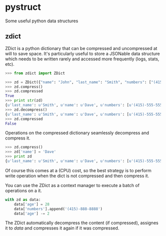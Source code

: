 # pystruct
Some useful python data structures

## zdict
ZDict is a python dictionary that can be compressed and uncompressed at will to save space.
It's particularly useful to store a JSONable data structure which needs to be
written rarely and accessed more frequently (logs, stats, etc).

```python
>>> from zdict import ZDict

>>> zd = ZDict({"name": "John", "last_name": "Smith", "numbers": ["(415)-555-5555", "(415)-777-7777"]})
>>> zd.compress()
>>> zd.compressed
True
>>> print str(zd)
{u'last_name': u'Smith', u'name': u'Dave', u'numbers': [u'(415)-555-5555', u'(415)-777-7777']}
>>> zd.decompress()
{u'last_name': u'Smith', u'name': u'Dave', u'numbers': [u'(415)-555-5555', u'(415)-777-7777']}
>>> zd.compressed
False
```

Operations on the compressed dictionary seamlessly decompress and compress it.
```python
>>> zd.compress()
>>> zd['name'] = 'Dave'
>>> print zd
{u'last_name': u'Smith', u'name': u'Dave', u'numbers': [u'(415)-555-5555', u'(415)-777-7777']}
```

Of course this comes at a (CPU) cost, so the best strategy is to perform write operation when the dict is not compressed and then compress it.

You can use the ZDict as a context manager to execute a batch of operations on a it.
```python
with zd as data:
    data['age'] = 28
	data['numbers'].append('(415)-888-8888')
	data['age'] -= 2
```
The ZDict automatically decompress the content (if compressed), assignes it to *data* and compresses it again if it was compressed.

